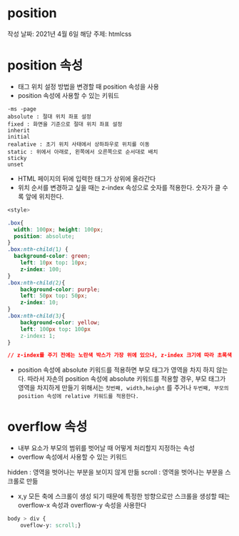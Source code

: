 # position

작성 날짜: 2021년 4월 6일
해당 주제: htmlcss

# position 속성

- 태그 위치 설정 방법을 변경할 때 position 속성을 사용
- position 속성에 사용할 수 있는 키워드


```
-ms -page
absolute : 절대 위치 좌표 설정
fixed : 화면을 기준으로 절대 위치 좌표 설정 
inherit
initial
realative : 초기 위치 사태에서 상하좌우로 위치를 이동
static : 위에서 아래로, 왼쪽에서 오른쪽으로 순서대로 배치
sticky
unset
```


- HTML 페이지의 뒤에 입력한 태그가 상위에 올라간다
- 위치 순서를 변경하고 싶을 때는 z-index 속성으로 숫자를 적용한다.
숫자가 클 수록 앞에 위치한다.

```css
<style>

.box{
  width: 100px; height: 100px;
  position: absolute; 
}
.box:nth-child(1) {
  background-color: green;
	left: 10px top: 10px;
	z-index: 100;
}
.box:nth-child(2){
	background-color: purple;
	left: 50px top: 50px;
	z-index: 10;
}
.box:nth-child(3){
	background-color: yellow;
	left: 100px top: 100px
	z-index: 1;
}

// z-index를 주기 전에는 노란색 박스가 가장 위에 있으나, z-index 크기에 따라 초록색 박스가 제일 앞에 위치한다.
```

- position 속성에 absolute 키워드를 적용하면 부모 태그가 영역을 차지 하지 않는다. 
따라서 자손의 position 속성에 absolute 키워드를 적용할 경우, 부모 태그가 영역을 차지하게 만들기 위해서는 `첫번째, width,height` 를 주거나 `두번째, 부모의 position 속성에 relative 키워드를 적용한다.`

# overflow 속성

- 내부 요소가 부모의 범위를 벗어날 때 어떻게 처리할지 지정하는 속성
- overflow 속성에서 사용할 수 있는 키워드

hidden : 영역을 벗어나는 부분을 보이지 않게 만듦
scroll : 영역을 벗어나는 부분을 스크롤로 만듦 

- x,y 모든 축에 스크롤이 생성 되기 때문에 특정한 방향으로만 스크롤을 생성할 때는 overflow-x 속성과 overflow-y 속성을 사용한다

```css
body > div {
	oveflow-y: scroll;}
```
